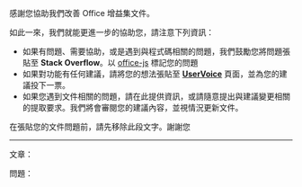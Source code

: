 感謝您協助我們改善 Office 增益集文件。

如此一來，我們就能更進一步的協助您，請注意下列資訊：
- 如果有問題、需要協助，或是遇到與程式碼相關的問題，我們鼓勵您將問題張貼至 **Stack Overflow**。以 [office-js](http://stackoverflow.com/questions/tagged/office-js) 標記您的問題
- 如果對功能有任何建議，請將您的想法張貼至 [**UserVoice**](https://officespdev.uservoice.com/) 頁面，並為您的建議投下一票。
- 如果您遇到文件相關的問題，請在此提供資訊，或請隨意提出與建議變更相關的提取要求。我們將會審閱您的建議內容，並視情況更新文件。

在張貼您的文件問題前，請先移除此段文字。謝謝您

------------
 
文章：

問題： 

